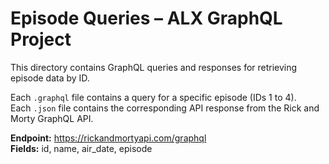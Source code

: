# Episode Queries – ALX GraphQL Project

This directory contains GraphQL queries and responses for retrieving episode data by ID.

Each `.graphql` file contains a query for a specific episode (IDs 1 to 4).  
Each `.json` file contains the corresponding API response from the Rick and Morty GraphQL API.

**Endpoint:** https://rickandmortyapi.com/graphql  
**Fields:** id, name, air_date, episode
